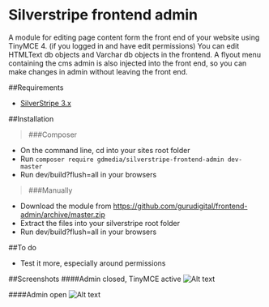 Silverstripe frontend admin
=============================

A module for editing page content form the front end of your website using TinyMCE 4. (if you logged in and have edit permissions)
You can edit HTMLText db objects and Varchar db objects in the frontend.
A flyout menu containing the cms admin is also injected into the front end, so you can make changes in admin without leaving the front end.

##Requirements
* [SilverStripe 3.x](http://www.silverstripe.org/software/download/)

##Installation
>###Composer
* On the command line, cd into your sites root folder
* Run `composer require gdmedia/silverstripe-frontend-admin dev-master`
* Run dev/build?flush=all in your browsers

>###Manually
* Download the module from https://github.com/gurudigital/frontend-admin/archive/master.zip
* Extract the files into your silverstripe root folder
* Run dev/build?flush=all in your browsers

##To do
* Test it more, especially around permissions

##Screenshots
####Admin closed, TinyMCE active
![Alt text](https://github.com/gurudigital/frontend-admin/raw/master/assets/screenshots/Silverstripe-Frontend-Editor-TinyMCE-4.png?raw=true?raw=true "Frontend editor open")

####Admin open
![Alt text](https://github.com/gurudigital/frontend-admin/raw/master/assets/screenshots/Silverstripe-Frontend-Admin.png?raw=true "Frontend admin open")

